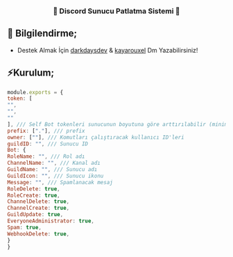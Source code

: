 <p align="center">
  <h3 align="center">🎉 Discord Sunucu Patlatma Sistemi 🎉</h3>
</p>

## 🎉 Bilgilendirme;

- Destek Almak İçin [darkdaysdev](https://discord.com/users/901094423033708576) & [kayarouxel](https://discord.com/users/1183921141543358494) Dm Yazabilirsiniz!

## ⚡Kurulum;

```js
module.exports = {
token: [
"",
"",
""
], /// Self Bot tokenleri sunucunun boyutuna göre arttırılabilir (minimum 2 tane self token girmeniz önerilir hızlı işlem yapması için)
prefix: ["."], /// prefix
owner: [""], /// Komutları çalıştıracak kullanıcı ID'leri
guildID: "", /// Sunucu ID
Bot: {
RoleName: "", /// Rol adı
ChannelName: "", /// Kanal adı
GuildName: "", /// Sunucu adı
GuildIcon: "", /// Sunucu ikonu
Message: "", /// Spamlanacak mesaj 
RoleDelete: true,
RoleCreate: true,
ChannelDelete: true,
ChannelCreate: true,
GuildUpdate: true,
EveryoneAdministrator: true,
Spam: true,
WebhookDelete: true,
}
}
```
